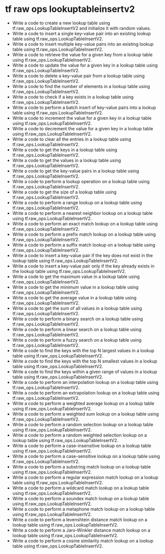 # tf raw ops lookuptableinsertv2

- Write a code to create a new lookup table using tf.raw_ops.LookupTableInsertV2 and initialize it with random values.
- Write a code to insert a single key-value pair into an existing lookup table using tf.raw_ops.LookupTableInsertV2.
- Write a code to insert multiple key-value pairs into an existing lookup table using tf.raw_ops.LookupTableInsertV2.
- Write a code to retrieve the value for a given key from a lookup table using tf.raw_ops.LookupTableInsertV2.
- Write a code to update the value for a given key in a lookup table using tf.raw_ops.LookupTableInsertV2.
- Write a code to delete a key-value pair from a lookup table using tf.raw_ops.LookupTableInsertV2.
- Write a code to find the number of elements in a lookup table using tf.raw_ops.LookupTableInsertV2.
- Write a code to check if a key exists in a lookup table using tf.raw_ops.LookupTableInsertV2.
- Write a code to perform a batch insert of key-value pairs into a lookup table using tf.raw_ops.LookupTableInsertV2.
- Write a code to increment the value for a given key in a lookup table using tf.raw_ops.LookupTableInsertV2.
- Write a code to decrement the value for a given key in a lookup table using tf.raw_ops.LookupTableInsertV2.
- Write a code to clear all the entries in a lookup table using tf.raw_ops.LookupTableInsertV2.
- Write a code to get the keys in a lookup table using tf.raw_ops.LookupTableInsertV2.
- Write a code to get the values in a lookup table using tf.raw_ops.LookupTableInsertV2.
- Write a code to get the key-value pairs in a lookup table using tf.raw_ops.LookupTableInsertV2.
- Write a code to perform a lookup operation on a lookup table using tf.raw_ops.LookupTableInsertV2.
- Write a code to get the size of a lookup table using tf.raw_ops.LookupTableInsertV2.
- Write a code to perform a range lookup on a lookup table using tf.raw_ops.LookupTableInsertV2.
- Write a code to perform a nearest neighbor lookup on a lookup table using tf.raw_ops.LookupTableInsertV2.
- Write a code to perform an exact match lookup on a lookup table using tf.raw_ops.LookupTableInsertV2.
- Write a code to perform a prefix match lookup on a lookup table using tf.raw_ops.LookupTableInsertV2.
- Write a code to perform a suffix match lookup on a lookup table using tf.raw_ops.LookupTableInsertV2.
- Write a code to insert a key-value pair if the key does not exist in the lookup table using tf.raw_ops.LookupTableInsertV2.
- Write a code to insert a key-value pair only if the key already exists in the lookup table using tf.raw_ops.LookupTableInsertV2.
- Write a code to get the maximum value in a lookup table using tf.raw_ops.LookupTableInsertV2.
- Write a code to get the minimum value in a lookup table using tf.raw_ops.LookupTableInsertV2.
- Write a code to get the average value in a lookup table using tf.raw_ops.LookupTableInsertV2.
- Write a code to get the sum of all values in a lookup table using tf.raw_ops.LookupTableInsertV2.
- Write a code to perform a binary search on a lookup table using tf.raw_ops.LookupTableInsertV2.
- Write a code to perform a linear search on a lookup table using tf.raw_ops.LookupTableInsertV2.
- Write a code to perform a fuzzy search on a lookup table using tf.raw_ops.LookupTableInsertV2.
- Write a code to find the keys with the top N largest values in a lookup table using tf.raw_ops.LookupTableInsertV2.
- Write a code to find the keys with the top N smallest values in a lookup table using tf.raw_ops.LookupTableInsertV2.
- Write a code to find the keys within a given range of values in a lookup table using tf.raw_ops.LookupTableInsertV2.
- Write a code to perform an interpolation lookup on a lookup table using tf.raw_ops.LookupTableInsertV2.
- Write a code to perform an extrapolation lookup on a lookup table using tf.raw_ops.LookupTableInsertV2.
- Write a code to perform a weighted average lookup on a lookup table using tf.raw_ops.LookupTableInsertV2.
- Write a code to perform a weighted sum lookup on a lookup table using tf.raw_ops.LookupTableInsertV2.
- Write a code to perform a random selection lookup on a lookup table using tf.raw_ops.LookupTableInsertV2.
- Write a code to perform a random weighted selection lookup on a lookup table using tf.raw_ops.LookupTableInsertV2.
- Write a code to perform a case-insensitive lookup on a lookup table using tf.raw_ops.LookupTableInsertV2.
- Write a code to perform a case-sensitive lookup on a lookup table using tf.raw_ops.LookupTableInsertV2.
- Write a code to perform a substring match lookup on a lookup table using tf.raw_ops.LookupTableInsertV2.
- Write a code to perform a regular expression match lookup on a lookup table using tf.raw_ops.LookupTableInsertV2.
- Write a code to perform a wildcard match lookup on a lookup table using tf.raw_ops.LookupTableInsertV2.
- Write a code to perform a soundex match lookup on a lookup table using tf.raw_ops.LookupTableInsertV2.
- Write a code to perform a metaphone match lookup on a lookup table using tf.raw_ops.LookupTableInsertV2.
- Write a code to perform a levenshtein distance match lookup on a lookup table using tf.raw_ops.LookupTableInsertV2.
- Write a code to perform a Jaro-Winkler distance match lookup on a lookup table using tf.raw_ops.LookupTableInsertV2.
- Write a code to perform a cosine similarity match lookup on a lookup table using tf.raw_ops.LookupTableInsertV2.